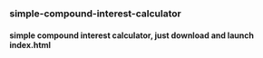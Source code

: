 ### simple-compound-interest-calculator
#### simple compound interest calculator, just download and launch index.html
